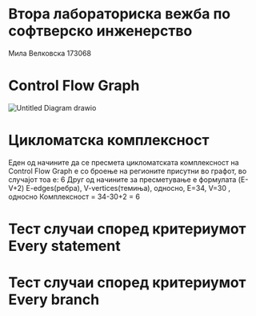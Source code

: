 # Втора лабораториска вежба по софтверско инженерство

Мила Велковска 173068

# Control Flow Graph
![Untitled Diagram drawio](https://user-images.githubusercontent.com/63562729/171953553-09912092-71bf-4646-a6c9-3cb1d746e8f5.png)


# Цикломатска комплексност

Еден од начините да се пресмета цикломатската комплексност на Control Flow Graph е со броење на регионите присутни во графот, во случајот тоа е: 6
Друг од начините за пресметување е формулата (E-V+2) E-edges(ребра), V-vertices(темиња), односно, E=34, V=30 , односно Комплексност = 34-30+2 = 6

# Тест случаи според критериумот Every statement


# Тест случаи според критериумот Every branch
